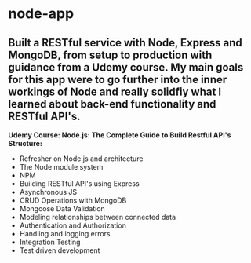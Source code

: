# node-app
## Built a RESTful service with Node, Express and MongoDB, from setup to production with guidance from a Udemy course. My main goals for this app were to go further into the inner workings of Node and really solidfiy what I learned about back-end functionality and RESTful API's.

**Udemy Course: Node.js: The Complete Guide to Build Restful API's**
**Structure:** 
- Refresher on Node.js and architecture
- The Node module system
- NPM
- Building RESTful API's using Express
- Asynchronous JS
- CRUD Operations with MongoDB
- Mongoose Data Validation
- Modeling relationships between connected data
- Authentication and Authorization
- Handling and logging errors
- Integration Testing
- Test driven development
